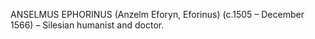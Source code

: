 ANSELMUS EPHORINUS (Anzelm Eforyn, Eforinus) (c.1505 – December 1566) – Silesian humanist and doctor.
